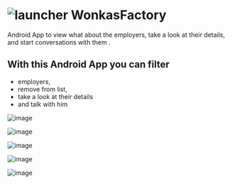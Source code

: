 # ![launcher](https://user-images.githubusercontent.com/57002879/153883059-61d62891-6823-4174-ae07-df97d564d8ad.jpeg) WonkasFactory 
Android App to view what about the employers, take a look at their details, and start conversations with them .

## With this Android App you can filter 
* employers, 
* remove from list, 
* take a look at their details 
* and talk with him



![image](https://user-images.githubusercontent.com/57002879/153883228-eccacc60-e84a-4a52-810e-81bb9edcc0bd.png)


![image](https://user-images.githubusercontent.com/57002879/153883298-847de828-8cd3-40b6-bcdb-092947083c2e.png)


![image](https://user-images.githubusercontent.com/57002879/153883354-36c11323-ee71-488d-91f7-93ba03b234a8.png)


![image](https://user-images.githubusercontent.com/57002879/153883410-92235b39-8835-4986-a9b8-6cf415c6fe39.png)


![image](https://user-images.githubusercontent.com/57002879/153883484-bd55688d-dc20-480a-8ea1-e4caf077f5c0.png)
